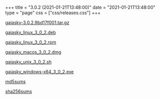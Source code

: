 +++
title = "3.0.2 (2021-01-21T13:48:00)"
date = "2021-01-21T13:48:00"
type = "page"
css = ["css/releases.css"]
+++

<section class="download-links">

<div class="package">

[gaiasky-3.0.2.9bd17f001.tar.gz](https://gaia.ari.uni-heidelberg.de/gaiasky/releases/3.0.2.9bd17f001/gaiasky-3.0.2.9bd17f001.tar.gz)

</div>
<div class="package">

[gaiasky_linux_3_0_2.deb](https://gaia.ari.uni-heidelberg.de/gaiasky/releases/3.0.2.9bd17f001/gaiasky_linux_3_0_2.deb)

</div>
<div class="package">

[gaiasky_linux_3_0_2.rpm](https://gaia.ari.uni-heidelberg.de/gaiasky/releases/3.0.2.9bd17f001/gaiasky_linux_3_0_2.rpm)

</div>
<div class="package">

[gaiasky_macos_3_0_2.dmg](https://gaia.ari.uni-heidelberg.de/gaiasky/releases/3.0.2.9bd17f001/gaiasky_macos_3_0_2.dmg)

</div>
<div class="package">

[gaiasky_unix_3_0_2.sh](https://gaia.ari.uni-heidelberg.de/gaiasky/releases/3.0.2.9bd17f001/gaiasky_unix_3_0_2.sh)

</div>
<div class="package">

[gaiasky_windows-x64_3_0_2.exe](https://gaia.ari.uni-heidelberg.de/gaiasky/releases/3.0.2.9bd17f001/gaiasky_windows-x64_3_0_2.exe)

</div>
<div class="package">

[md5sums](https://gaia.ari.uni-heidelberg.de/gaiasky/releases/3.0.2.9bd17f001/md5sums)

</div>
<div class="package">

[sha256sums](https://gaia.ari.uni-heidelberg.de/gaiasky/releases/3.0.2.9bd17f001/sha256sums)

</div>


</section>
